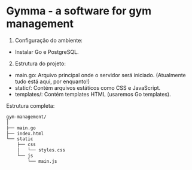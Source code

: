 # Gymma - a software for gym management

1. Configuração do ambiente:
   
- Instalar Go e PostgreSQL.

2. Estrutura do projeto:

- main.go: Arquivo principal onde o servidor será iniciado. (Atualmente tudo está aqui, por enquanto!)
- static/: Contém arquivos estáticos como CSS e JavaScript.
- templates/: Contém templates HTML (usaremos Go templates).

Estrutura completa:

```html
gym-management/
│
├── main.go
├── index.html
└── static
    ├── css
    │   └── styles.css
    └── js
        └── main.js
